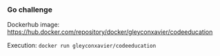### Go challenge
Dockerhub image:
https://hub.docker.com/repository/docker/gleyconxavier/codeeducation

Execution: `docker run gleyconxavier/codeeducation`